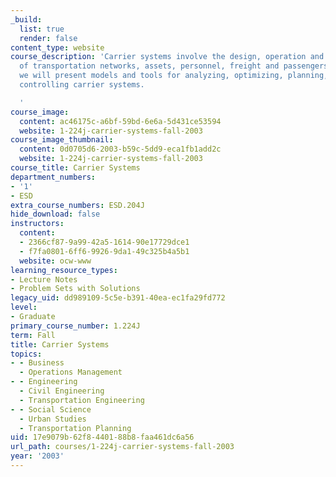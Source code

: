 ```yaml
---
_build:
  list: true
  render: false
content_type: website
course_description: 'Carrier systems involve the design, operation and management
  of transportation networks, assets, personnel, freight and passengers. In this course,
  we will present models and tools for analyzing, optimizing, planning, managing and
  controlling carrier systems.

  '
course_image:
  content: ac46175c-a6bf-59bd-6e6a-5d431ce53594
  website: 1-224j-carrier-systems-fall-2003
course_image_thumbnail:
  content: 0d0705d6-2003-b59c-5dd9-eca1fb1add2c
  website: 1-224j-carrier-systems-fall-2003
course_title: Carrier Systems
department_numbers:
- '1'
- ESD
extra_course_numbers: ESD.204J
hide_download: false
instructors:
  content:
  - 2366cf87-9a99-42a5-1614-90e17729dce1
  - f7fa0801-6ff6-9926-9da1-49c325b4a5b1
  website: ocw-www
learning_resource_types:
- Lecture Notes
- Problem Sets with Solutions
legacy_uid: dd989109-5c5e-b391-40ea-ec1fa29fd772
level:
- Graduate
primary_course_number: 1.224J
term: Fall
title: Carrier Systems
topics:
- - Business
  - Operations Management
- - Engineering
  - Civil Engineering
  - Transportation Engineering
- - Social Science
  - Urban Studies
  - Transportation Planning
uid: 17e9079b-62f8-4401-88b8-faa461dc6a56
url_path: courses/1-224j-carrier-systems-fall-2003
year: '2003'
---
```

